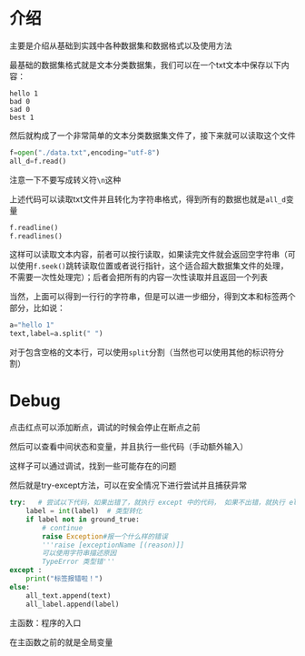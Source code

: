 # 介绍

主要是介绍从基础到实践中各种数据集和数据格式以及使用方法

最基础的数据集格式就是文本分类数据集，我们可以在一个txt文本中保存以下内容：

```
hello 1
bad 0
sad 0
best 1
```

然后就构成了一个非常简单的文本分类数据集文件了，接下来就可以读取这个文件

```python
f=open("./data.txt",encoding="utf-8")
all_d=f.read()
```

注意一下不要写成转义符`\n`这种

上述代码可以读取txt文件并且转化为字符串格式，得到所有的数据也就是`all_d`变量

```python
f.readline()
f.readlines()
```

这样可以读取文本内容，前者可以按行读取，如果读完文件就会返回空字符串（可以使用`f.seek()`跳转读取位置或者说行指针，这个适合超大数据集文件的处理，不需要一次性处理完）；后者会把所有的内容一次性读取并且返回一个列表

当然，上面可以得到一行行的字符串，但是可以进一步细分，得到文本和标签两个部分，比如说：

```python
a="hello 1"
text,label=a.split(" ")
```

对于包含空格的文本行，可以使用`split`分割（当然也可以使用其他的标识符分割）

# Debug

点击红点可以添加断点，调试的时候会停止在断点之前

然后可以查看中间状态和变量，并且执行一些代码（手动额外输入）

这样子可以通过调试，找到一些可能存在的问题

然后就是try-except方法，可以在安全情况下进行尝试并且捕获异常

```python
try:   # 尝试以下代码，如果出错了，就执行 except 中的代码， 如果不出错，就执行 else 中的代码
    label = int(label)  # 类型转化
    if label not in ground_true:
        # continue
        raise Exception#报一个什么样的错误
        '''raise [exceptionName [(reason)]]
        可以使用字符串描述原因
        TypeError 类型错'''
except :
    print("标签报错啦！")
else:
    all_text.append(text)
    all_label.append(label)
```

主函数：程序的入口

在主函数之前的就是全局变量